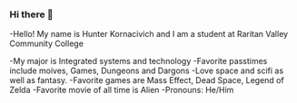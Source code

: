 ### Hi there 👋

-Hello! My name is Hunter Kornacivich and I am a student at Raritan Valley Community College

-My major is Integrated systems and technology
-Favorite passtimes include moives, Games, Dungeons and Dargons
-Love space and scifi as well as fantasy. 
-Favorite games are Mass Effect, Dead Space, Legend of Zelda
-Favorite movie of all time is Alien
-Pronouns: He/Him
